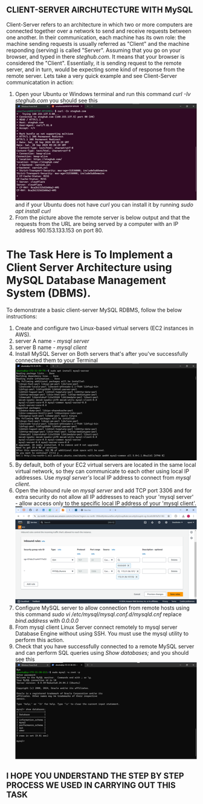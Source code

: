 ## CLIENT-SERVER AIRCHUTECTURE WITH MySQL
Client-Server refers to an architecture in which two or more computers are connected together over a network to send and receive requests between one another.
In their communication, each machine has its own role: the machine sending requests is usually referred as "Client" and the machine responding (serving) is called "Server".
Assuming that you go on your browser, and typed in there *steghub.com*. It means that your browser is considered the "Client". Essentially, it is sending request to the remote server, and in turn, would be expecting some kind of response from the remote server.
Lets take a very quick example and see Client-Server communicatation in action:
1. Open your Ubuntu or Windows terminal and run this command *curl -Iv steghub.com* you should see this ![reference image](/Pictures/pic1.PNG) and if your Ubuntu does not have *curl* you can install it by running *sudo apt install curl*
2. From the picture above the remote server is below output and that the requests from the URL are being served by a computer with an IP address 160.153.133.153 on port 80. 

# The Task Here is To Implement a Client Server Architecture using MySQL Database Management System (DBMS).
To demonstrate a basic client-server MySQL RDBMS, follow the below instructions: 
1. Create and configure two Linux-based virtual servers (EC2 instances in AWS). 
2. server A name - *mysql server*
3. server B name - *mysql client*
4. Install MySQL Server on Both servers that's after you've successfully connected them to your Terminal ![reference image](/Pictures/pic2.PNG)
5. By default, both of your EC2 virtual servers are located in the same local virtual network, so they can communicate to each other using local IP addresses. Use *mysql server's* local IP address to connect from *mysql client*.
6. Open the inbound rule on *mysql server* and add TCP port 3306 and for extra security do not allow all IP addresses to reach your 'mysql server' - allow access only to the specific local IP address of your 'mysql client'. ![reference image](/Pictures/pic3.PNG)
7. Configure MySQL server to allow connection from remote hosts using this command *sudo vi /etc/mysql/mysql.conf.d/mysqld.cnf* replace *bind.address* with *0.0.0.0*
8. From mysql client Linux Server connect remotely to mysql server Database Engine without using SSH. You must use the mysql utility to perform this action.
9. Check that you have successfully connected to a remote MySQL server and can perform SQL queries using *Show databases;* and you should see this ![reference image](/Pictures/pic5.PNG)

## I HOPE YOU UNDERSTAND THE STEP BY STEP PROCESS WE USED IN CARRYING OUT THIS TASK